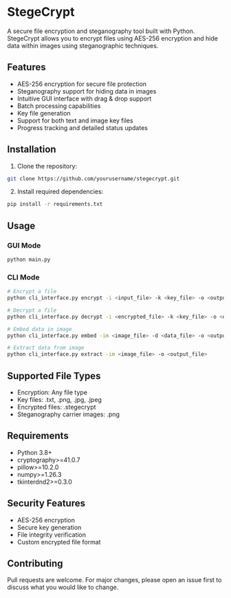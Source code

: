 # StegeCrypt

A secure file encryption and steganography tool built with Python. StegeCrypt allows you to encrypt files using AES-256 encryption and hide data within images using steganographic techniques.

## Features

- AES-256 encryption for secure file protection
- Steganography support for hiding data in images
- Intuitive GUI interface with drag & drop support
- Batch processing capabilities
- Key file generation
- Support for both text and image key files
- Progress tracking and detailed status updates

## Installation

1. Clone the repository:
```bash
git clone https://github.com/yourusername/stegecrypt.git
```

2. Install required dependencies:
```bash
pip install -r requirements.txt
```

## Usage

### GUI Mode
```bash
python main.py
```

### CLI Mode
```bash
# Encrypt a file
python cli_interface.py encrypt -i <input_file> -k <key_file> -o <output_file>

# Decrypt a file
python cli_interface.py decrypt -i <encrypted_file> -k <key_file> -o <output_file>

# Embed data in image
python cli_interface.py embed -im <image_file> -d <data_file> -o <output_image>

# Extract data from image
python cli_interface.py extract -im <image_file> -o <output_file>
```

## Supported File Types
- Encryption: Any file type
- Key files: .txt, .png, .jpg, .jpeg
- Encrypted files: .stegecrypt
- Steganography carrier images: .png

## Requirements
- Python 3.8+
- cryptography>=41.0.7
- pillow>=10.2.0
- numpy>=1.26.3
- tkinterdnd2>=0.3.0

## Security Features
- AES-256 encryption
- Secure key generation
- File integrity verification
- Custom encrypted file format

## Contributing
Pull requests are welcome. For major changes, please open an issue first to discuss what you would like to change.
